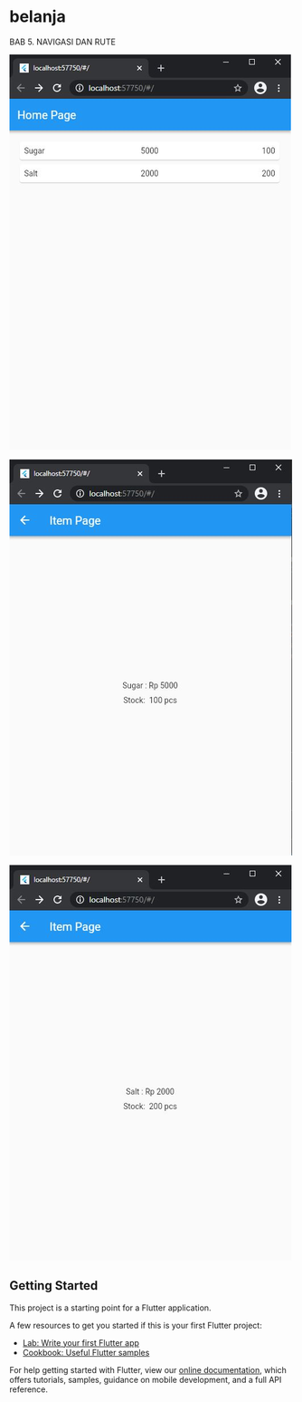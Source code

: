 # belanja

BAB 5. NAVIGASI DAN RUTE

![alt text](https://github.com/nadzul24/mobile_tugas5/blob/main/Capture_1%20tugas05.JPG)

![alt text](https://github.com/nadzul24/mobile_tugas5/blob/main/Capture_2%20tugas05.JPG)

![alt text](https://github.com/nadzul24/mobile_tugas5/blob/main/Capture_3%20tugas05.JPG)

## Getting Started

This project is a starting point for a Flutter application.

A few resources to get you started if this is your first Flutter project:

- [Lab: Write your first Flutter app](https://flutter.dev/docs/get-started/codelab)
- [Cookbook: Useful Flutter samples](https://flutter.dev/docs/cookbook)

For help getting started with Flutter, view our
[online documentation](https://flutter.dev/docs), which offers tutorials,
samples, guidance on mobile development, and a full API reference.

